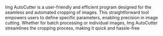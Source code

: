 Img AutoCutter is a user-friendly and efficient program designed for the seamless and automated cropping of images. This straightforward tool empowers users to define specific parameters, enabling precision in image cutting. Whether for batch processing or individual images, Img AutoCutter streamlines the cropping process, making it quick and hassle-free
